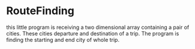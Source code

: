 # RouteFinding
this little program is receiving a two dimensional array containing a pair of cities. These cities departure and destination of a trip. The program is finding the starting and end city of whole trip. 
